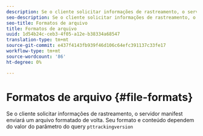 ```yaml
---
description: Se o cliente solicitar informações de rastreamento, o servidor manifest enviará um arquivo formatado de volta. Seu formato e conteúdo dependem do valor do parâmetro do query pttrackingversion
seo-description: Se o cliente solicitar informações de rastreamento, o servidor manifest enviará um arquivo formatado de volta. Seu formato e conteúdo dependem do valor do parâmetro do query pttrackingversion
seo-title: Formatos de arquivo
title: Formatos de arquivo
uuid: 1d54b24c-ceb3-4f05-a12e-b38334a68547
translation-type: tm+mt
source-git-commit: e437f4143fb939f46d106c64efc391137c33fe17
workflow-type: tm+mt
source-wordcount: '86'
ht-degree: 0%

---
```



# Formatos de arquivo {#file-formats}

Se o cliente solicitar informações de rastreamento, o servidor manifest enviará um arquivo formatado de volta. Seu formato e conteúdo dependem do valor do parâmetro do query `pttrackingversion`